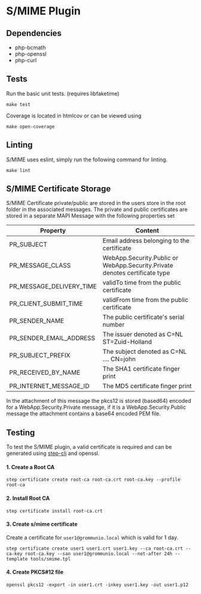 # S/MIME Plugin

## Dependencies

* php-bcmath
* php-openssl
* php-curl

## Tests

Run the basic unit tests. (requires libfaketime)

	make test

Coverage is located in htmlcov or can be viewed using

	make open-coverage

## Linting

S/MIME uses eslint, simply run the following command for linting.

	make lint

## S/MIME Certificate Storage

S/MIME Certificate private/public are stored in the users store in the root folder in the associated messages.
The private and public certificates are stored in a separate MAPI Message with the following properties set

Property                   | Content
-------------------------- | --------------------------------------------
PR_SUBJECT                 | Email address belonging to the certificate
PR_MESSAGE_CLASS           | WebApp.Security.Public or WebApp.Security.Private denotes certificate type
PR_MESSAGE_DELIVERY_TIME   | validTo time from the public certificate
PR_CLIENT_SUBMIT_TIME      | validFrom time from the public certificate
PR_SENDER_NAME             | The public certificate's serial number
PR_SENDER_EMAIL_ADDRESS    | The issuer denoted as C=NL ST=Zuid-Holland
PR_SUBJECT_PREFIX          | The subject denoted as C=NL .... CN=john
PR_RECEIVED_BY_NAME        | The SHA1 certificate finger print
PR_INTERNET_MESSAGE_ID     | The MD5 certificate finger print

In the attachment of this message the pkcs12 is stored (based64) encoded for a WebApp.Security.Private message,
   if it is a WebApp.Security.Public message the attachment contains a base64 encoded PEM file.

## Testing

To test the S/MIME plugin, a valid certificate is required and can be generated using [step-cli](https://github.com/smallstep/cli) and openssl.

#### 1. Create a Root CA

```
step certificate create root-ca root-ca.crt root-ca.key --profile root-ca
```

#### 2. Install Root CA

```
step certificate install root-ca.crt
```

#### 3. Create s/mime certificate

Create a certificate for `user1@grommunio.local` which is valid for 1 day.

```
step certificate create user1 user1.crt user1.key --ca root-ca.crt --ca-key root-ca.key --san user1@grommunio.local --not-after 24h --template tools/smime.tpl
```

#### 4. Create PKCS#12 file

```
openssl pkcs12 -export -in user1.crt -inkey user1.key -out user1.p12
```

